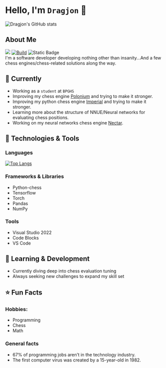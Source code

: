 # Hello, I'm ```Dragjon``` 👋
![Dragjon's GitHub stats](https://github-readme-stats.vercel.app/api?username=Dragjon&show_icons=true&theme=vision-friendly-dark)
## About Me
![](https://komarev.com/ghpvc/?username=Dragjon) [![Build](https://img.shields.io/badge/Build-Passing-brightgreen)](https://github.com/Dragjon) ![Static Badge](https://img.shields.io/badge/Brain-Damaged-red)<br>
I'm a software developer developing nothing other than insanity...And a few chess engines/chess-related solutions along the way. 
## 💼 Currently
- Working as a ```student``` at ```BPGHS```
- Improving my chess engine <a href="https://github.com/Dragjon/Polonium">Polonium</a> and trying to make it stronger.
- Improving my python chess engine <a href="https://github.com/Dragjon/Imperial">Imperial</a> and trying to make it stronger.
- Learning more about the structure of NNUE/Neural networks for evaluating chess positions.
- Working on my neural networks chess engine <a href="https://github.com/Dragjon/Nectar">Nectar</a>.

## 🔧 Technologies & Tools

### **Languages**
[![Top Langs](https://github-readme-stats.vercel.app/api/top-langs/?username=Dragjon&layout=compact&langs_count=8&theme=vision-friendly-dark&size_weight=0.4&count_weight=0.6)](https://github.com/Dragjon/github-readme-stats)

### **Frameworks & Libraries**
- Python-chess
- Tensorflow
- Torch
- Pandas
- NumPy

### **Tools**
- Visual Studio 2022
- Code Blocks
- VS Code

## 🌱 Learning & Development
- Currently diving deep into chess evaluation tuning
- Always seeking new challenges to expand my skill set

## ⭐ Fun Facts
### **Hobbies**: 
- Programming
- Chess
- Math

### **General facts**
- 67% of programming jobs aren’t in the technology industry.
- The first computer virus was created by a 15-year-old in 1982.
